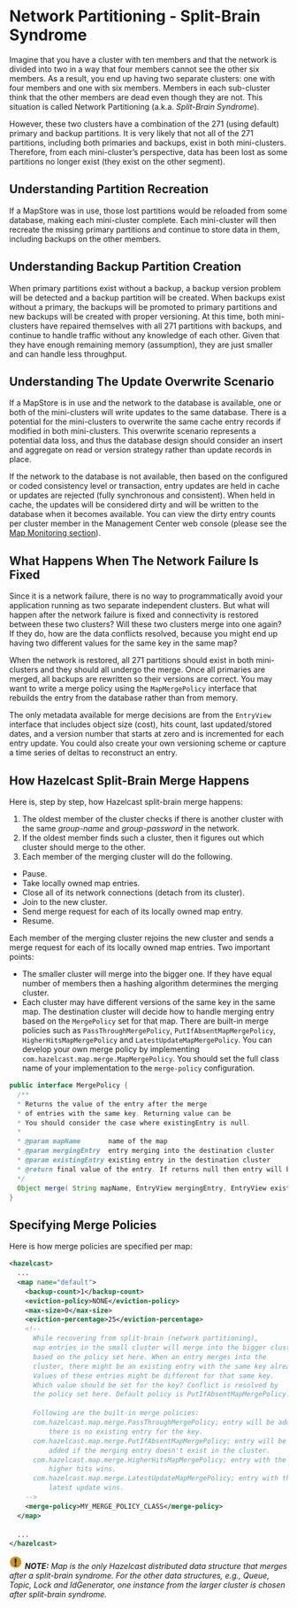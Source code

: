 
# Network Partitioning - Split-Brain Syndrome

Imagine that you have a cluster with ten members and that the network is divided into two in a way that four members cannot see the other six members. As a result, you end up having two separate clusters: one with four members and one with six members. Members in each sub-cluster think that the other members are dead even though they are not. This situation is called Network Partitioning (a.k.a. *Split-Brain Syndrome*).

However, these two clusters have a combination of the 271 (using default) primary and backup partitions. It is very likely that not all of the 271 partitions, including both primaries and backups, exist in both mini-clusters.
Therefore, from each mini-cluster’s perspective, data has been lost as some partitions no longer exist (they exist on the other segment).


## Understanding Partition Recreation

If a MapStore was in use, those lost partitions would be reloaded from some database, making each mini-cluster complete.
Each mini-cluster will then recreate the missing primary partitions and continue to store data in them, including backups on the other members.



## Understanding Backup Partition Creation

When primary partitions exist without a backup, a backup version problem will be detected and a backup partition will be created.
When backups exist without a primary, the backups will be promoted to primary partitions and new backups will be created with proper versioning.
At this time, both mini-clusters have repaired themselves with all 271 partitions with backups, and continue to handle traffic without any knowledge of each other.
Given that they have enough remaining memory (assumption), they are just smaller and can handle less throughput.


## Understanding The Update Overwrite Scenario

If a MapStore is in use and the network to the database is available, one or both of the mini-clusters will write updates to the same database.
There is a potential for the mini-clusters to overwrite the same cache entry records if modified in both mini-clusters.
This overwrite scenario represents a potential data loss, and thus the database design should consider an insert and aggregate on read or version strategy rather than update records in place.

If the network to the database is not available, then based on the configured or coded consistency level or transaction, entry updates are held in cache or updates are rejected (fully synchronous and consistent).
When held in cache, the updates will be considered dirty and will be written to the database when it becomes available. You can view the dirty entry counts per cluster member in the Management Center web console (please see the [Map Monitoring section](#map-monitoring)).





## What Happens When The Network Failure Is Fixed

Since it is a network failure, there is no way to programmatically avoid your application running as two separate independent clusters.
But what will happen after the network failure is fixed and connectivity is restored between these two clusters?
Will these two clusters merge into one again? If they do, how are the data conflicts resolved, because you might end up having two different values for the same key in the same map?

When the network is restored, all 271 partitions should exist in both mini-clusters and they should all undergo the merge. Once all primaries are merged,
all backups are rewritten so their versions are correct. You may want to write a merge policy using the `MapMergePolicy` interface that rebuilds the entry from the database rather than from memory.

The only metadata available for merge decisions are from the `EntryView` interface that includes object size (cost), hits count, last updated/stored dates, and a version number that starts at zero and is incremented for each entry update.
You could also create your own versioning scheme or capture a time series of deltas to reconstruct an entry.


## How Hazelcast Split-Brain Merge Happens

Here is, step by step, how Hazelcast split-brain merge happens:

1. The oldest member of the cluster checks if there is another cluster with the same *group-name* and *group-password* in the network.
2. If the oldest member finds such a cluster, then it figures out which cluster should merge to the other.
3. Each member of the merging cluster will do the following.

- Pause.
- Take locally owned map entries.
- Close all of its network connections (detach from its cluster).
- Join to the new cluster.
- Send merge request for each of its locally owned map entry.
- Resume.
	
Each member of the merging cluster rejoins the new cluster and sends a merge request for each of its locally owned map entries. Two important points:

-	The smaller cluster will merge into the bigger one. If they have equal number of members then a hashing algorithm determines the merging cluster.
-	Each cluster may have different versions of the same key in the same map. The destination cluster will decide how to handle merging entry based on the `MergePolicy` set for that map. There are built-in merge policies such as `PassThroughMergePolicy`, `PutIfAbsentMapMergePolicy`, `HigherHitsMapMergePolicy` and `LatestUpdateMapMergePolicy`. You can develop your own merge policy by implementing `com.hazelcast.map.merge.MapMergePolicy`. You should set the full class name of your implementation to the `merge-policy` configuration.


```java
public interface MergePolicy {
  /**
  * Returns the value of the entry after the merge
  * of entries with the same key. Returning value can be
  * You should consider the case where existingEntry is null.
  *
  * @param mapName       name of the map
  * @param mergingEntry  entry merging into the destination cluster
  * @param existingEntry existing entry in the destination cluster
  * @return final value of the entry. If returns null then entry will be removed.
  */
  Object merge( String mapName, EntryView mergingEntry, EntryView existingEntry );
}
```


## Specifying Merge Policies

Here is how merge policies are specified per map:

```xml
<hazelcast>
  ...
  <map name="default">
    <backup-count>1</backup-count>
    <eviction-policy>NONE</eviction-policy>
    <max-size>0</max-size>
    <eviction-percentage>25</eviction-percentage>
    <!--
      While recovering from split-brain (network partitioning),
      map entries in the small cluster will merge into the bigger cluster
      based on the policy set here. When an entry merges into the
      cluster, there might be an existing entry with the same key already.
      Values of these entries might be different for that same key.
      Which value should be set for the key? Conflict is resolved by
      the policy set here. Default policy is PutIfAbsentMapMergePolicy.

      Following are the built-in merge policies:
      com.hazelcast.map.merge.PassThroughMergePolicy; entry will be added if
          there is no existing entry for the key.
      com.hazelcast.map.merge.PutIfAbsentMapMergePolicy; entry will be
          added if the merging entry doesn't exist in the cluster.
      com.hazelcast.map.merge.HigherHitsMapMergePolicy; entry with the
          higher hits wins.
      com.hazelcast.map.merge.LatestUpdateMapMergePolicy; entry with the
          latest update wins.
    -->
    <merge-policy>MY_MERGE_POLICY_CLASS</merge-policy>
  </map>

  ...
</hazelcast>
```

![image](images/NoteSmall.jpg) ***NOTE:*** *Map is the only Hazelcast distributed data structure that merges after a split-brain syndrome. For the other data structures, e.g., Queue, Topic, Lock and IdGenerator, one instance from the larger cluster is chosen after split-brain syndrome.*

